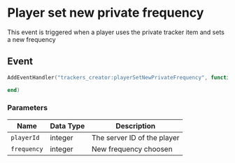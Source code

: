 # Player set new private frequency

This event is triggered when a player uses the private tracker item and sets a new frequency

## Event

```lua
AddEventHandler("trackers_creator:playerSetNewPrivateFrequency", function(playerId, trackerId)

end)
```

### Parameters

| Name        | Data Type | Description                  |
| ----------- | --------- | ---------------------------- |
| `playerId`  | integer   | The server ID of the player  |
| `frequency` | integer   | New frequency choosen        |

